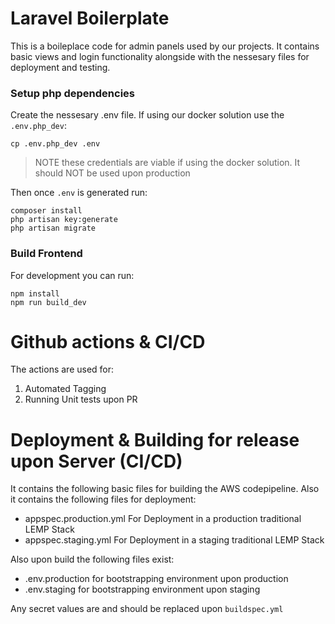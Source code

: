 # Laravel Boilerplate

This is a boileplace code for admin panels used by our projects. 
It contains basic views and login functionality alongside with the nessesary files for deployment and testing.


### Setup php dependencies

Create the nessesary .env file. If using our docker solution use the `.env.php_dev`:

```
cp .env.php_dev .env
```

> NOTE these credentials are viable if using the docker solution. It should NOT be used upon production

Then once `.env` is generated run:

```
composer install
php artisan key:generate
php artisan migrate
```

### Build Frontend

For development you can run:
```
npm install
npm run build_dev
```

# Github actions & CI/CD
The actions are used for:

1. Automated Tagging
2. Running Unit tests upon PR

# Deployment & Building for release upon Server (CI/CD)

It contains the following basic files for building the AWS codepipeline. Also it contains the following files for deployment:

* appspec.production.yml For Deployment in a production traditional LEMP Stack
* appspec.staging.yml For Deployment in a staging traditional LEMP Stack

Also upon build the following files exist:

* .env.production for bootstrapping environment upon production
* .env.staging for bootstrapping environment upon staging

Any secret values are and should be replaced upon `buildspec.yml`
